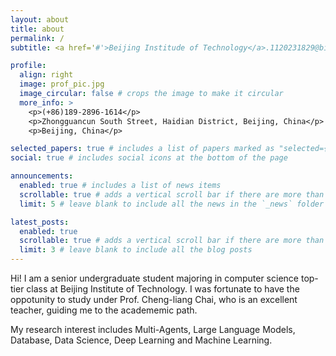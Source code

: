 ```yaml
---
layout: about
title: about
permalink: /
subtitle: <a href='#'>Beijing Institude of Technology</a>.1120231829@bit.edu.com. (+86)189-2896-1614.

profile:
  align: right
  image: prof_pic.jpg
  image_circular: false # crops the image to make it circular
  more_info: >
    <p>(+86)189-2896-1614</p>
    <p>Zhongguancun South Street, Haidian District, Beijing, China</p>
    <p>Beijing, China</p>

selected_papers: true # includes a list of papers marked as "selected={true}"
social: true # includes social icons at the bottom of the page

announcements:
  enabled: true # includes a list of news items
  scrollable: true # adds a vertical scroll bar if there are more than 3 news items
  limit: 5 # leave blank to include all the news in the `_news` folder

latest_posts:
  enabled: true
  scrollable: true # adds a vertical scroll bar if there are more than 3 new posts items
  limit: 3 # leave blank to include all the blog posts
---
```


Hi! I am a senior undergraduate student majoring in computer science top-tier class at Beijing Institute of Technology. I was fortunate to have the oppotunity to study under Prof. Cheng-liang Chai, who is an excellent teacher, guiding me to the academemic path. 

My research interest includes Multi-Agents, Large Language Models, Database, Data Science, Deep Learning and Machine Learning.
